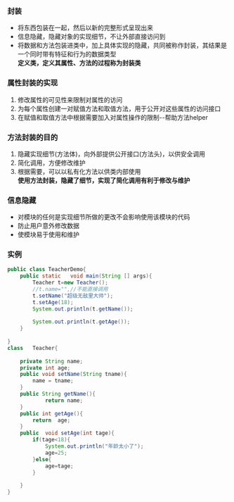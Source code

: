 ### 封装  
- 将东西包装在一起，然后以新的完整形式呈现出来
- 信息隐藏，隐藏对象的实现细节，不让外部直接访问到
- 将数据和方法包装进类中，加上具体实现的隐藏，共同被称作封装，其结果是一个同时带有特征和行为的数据类型  
**定义类，定义其属性、方法的过程称为封装类**
### 属性封装的实现
1. 修改属性的可见性来限制对属性的访问  
2. 为每个属性创建一对赋值方法和取值方法，用于公开对这些属性的访问接口  
3. 在赋值和取值方法中根据需要加入对属性操作的限制--帮助方法helper
### 方法封装的目的
1. 隐藏实现细节(方法体)，向外部提供公开接口(方法头)，以供安全调用
2. 简化调用，方便修改维护  
3. 根据需要，可以以私有化方法以供类内部使用  
**使用方法封装，隐藏了细节，实现了简化调用有利于修改与维护**
### 信息隐藏
- 对模块的任何是实现细节所做的更改不会影响使用该模块的代码
- 防止用户意外修改数据
- 使模块易于使用和维护
### 实例
```java
public class TeacherDemo{
	public static	void main(String [] args){
		Teacher t=new Teacher();
		//t.name="",//不能直接调用
		t.setName("超级无敌里大帅");
		t.setAge(18);
		System.out.println(t.getName());
		
		System.out.println(t.getAge());
	}
	
}
class 	Teacher{
	
	private String name;
	private int age;
	public void setName(String tname){
		name = tname;
	}
	public String getName(){
			return name;
	}
	public int getAge(){
		return 	age;
	}
	public	void setAge(int tage){
		if(tage<18){
			System.out.println("年龄太小了");
			age=25;
		}else{
			age=tage;
		}
	
	}	
}
```
